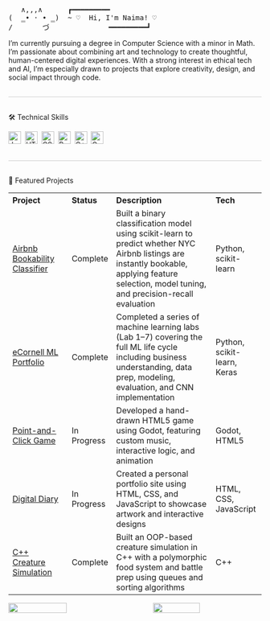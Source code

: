 <pre>
   ∧,,,∧      ┏━━━━━━━━━
(  ̳• · • ̳)  ~ ♡  Hi, I'm Naima! ♡
/       づ              ━━━━━━━━━┛
</pre>
<p>
I’m currently pursuing a degree in Computer Science with a minor in Math. I’m passionate about combining art and technology to create thoughtful, human-centered digital experiences. With a strong interest in ethical tech and AI, I’m especially drawn to projects that explore creativity, design, and social impact through code.
</p>

<hr style="border: none; height: 1px; background-color: #ccc; margin: 30px 0;" />

🛠  Technical Skills
<a name="technical-skills"></a>

[<img src="https://img.shields.io/badge/JavaScript-282C34?logo=javascript&logoColor=F7DF1E" alt="JavaScript logo" title="JavaScript" height="25" />][tech_tools_anchor]&nbsp;
[<img src="https://img.shields.io/badge/HTML5-282C34?logo=html5&logoColor=E34F26" alt="HTML5 logo" title="HTML5" height="25" />][tech_tools_anchor]&nbsp;
[<img src="https://img.shields.io/badge/CSS3-282C34?logo=css3&logoColor=1572B6" alt="CSS3 logo" title="CSS3" height="25" />][tech_tools_anchor]&nbsp;
[<img src="https://img.shields.io/badge/Python-282C34?logo=python&logoColor=3776AB" alt="Python logo" title="Python" height="25" />][tech_tools_anchor]&nbsp;
[<img src="https://img.shields.io/badge/C++-282C34?logo=c%2B%2B&logoColor=00599C" alt="C++ logo" title="C++" height="25" />][tech_tools_anchor]&nbsp;
[<img src="https://img.shields.io/badge/Godot-282C34?logo=godot-engine&logoColor=478CBF" alt="Godot logo" title="Godot" height="25" />][tech_tools_anchor]&nbsp;

[tech_tools_anchor]: #technical-skills

<hr style="border: none; height: 1px; background-color: #ccc; margin: 30px 0;" />

📂 Featured Projects
<table>
  <tr>
    <th style="width: 25%; text-align: left; vertical-align: top;">Project</th>
    <th style="width: 10%; text-align: left; vertical-align: top;">Status</th>
    <th style="width: 45%; text-align: left; vertical-align: top;">Description</th>
    <th style="width: 20%; text-align: left; vertical-align: top;">Tech</th>
  </tr>
  <tr>
    <td><a href="https://github.com/naima-01/Airbnb-Bookability-Classifier">Airbnb Bookability Classifier</a></td>
    <td>Complete</td>
    <td>Built a binary classification model using scikit-learn to predict whether NYC Airbnb listings are instantly bookable, applying feature selection, model tuning, and precision-recall evaluation</td>
    <td>Python, scikit-learn</td>
  </tr>
  <tr>
    <td><a href="https://github.com/naima-01/My-eCornell-Portfolio">eCornell ML Portfolio</a></td>
    <td>Complete</td>
    <td>Completed a series of machine learning labs (Lab 1–7) covering the full ML life cycle including business understanding, data prep, modeling, evaluation, and CNN implementation</td>
    <td>Python, scikit-learn, Keras</td>
  </tr>
  <tr>
    <td><a href="https://isbn9780192835901.itch.io/nullgoesout">Point-and-Click Game</a></td>
    <td>In Progress</td>
    <td>Developed a hand-drawn HTML5 game using Godot, featuring custom music, interactive logic, and animation</td>
    <td>Godot, HTML5</td>
  </tr>
  <tr>
    <td><a href="https://naima-01.github.io/isbn9780192835901/">Digital Diary</a></td>
    <td>In Progress</td>
    <td>Created a personal portfolio site using HTML, CSS, and JavaScript to showcase artwork and interactive designs</td>
    <td>HTML, CSS, JavaScript</td>
  </tr>
  <tr>
    <td><a href="GitHub Repo URL">C++ Creature Simulation</a></td>
    <td>Complete</td>
    <td>Built an OOP-based creature simulation in C++ with a polymorphic food system and battle prep using queues and sorting algorithms</td>
    <td>C++</td>
  </tr>
</table>


<div style="display: flex; justify-content: space-between; align-items: center;">

  <img src="https://github-readme-stats.vercel.app/api?username=naima-01&show_icons=true&theme=transparent" style="width: 48%;"/>

  <img src="https://github-readme-stats.vercel.app/api/top-langs?username=naima-01&show_icons=true&locale=en&layout=compact&theme=transparent" style="width: 42.9%;" />

</div>



